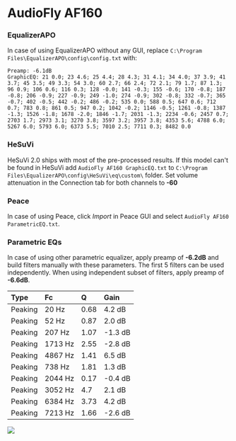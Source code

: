 # AudioFly AF160

### EqualizerAPO
In case of using EqualizerAPO without any GUI, replace `C:\Program Files\EqualizerAPO\config\config.txt`
with:
```
Preamp: -6.1dB
GraphicEQ: 21 0.0; 23 4.6; 25 4.4; 28 4.3; 31 4.1; 34 4.0; 37 3.9; 41 3.7; 45 3.5; 49 3.3; 54 3.0; 60 2.7; 66 2.4; 72 2.1; 79 1.7; 87 1.3; 96 0.9; 106 0.6; 116 0.3; 128 -0.0; 141 -0.3; 155 -0.6; 170 -0.8; 187 -0.8; 206 -0.9; 227 -0.9; 249 -1.0; 274 -0.9; 302 -0.8; 332 -0.7; 365 -0.7; 402 -0.5; 442 -0.2; 486 -0.2; 535 0.0; 588 0.5; 647 0.6; 712 0.7; 783 0.8; 861 0.5; 947 0.2; 1042 -0.2; 1146 -0.5; 1261 -0.8; 1387 -1.3; 1526 -1.8; 1678 -2.0; 1846 -1.7; 2031 -1.3; 2234 -0.6; 2457 0.7; 2703 1.7; 2973 3.1; 3270 3.8; 3597 3.2; 3957 3.8; 4353 5.6; 4788 6.0; 5267 6.0; 5793 6.0; 6373 5.5; 7010 2.5; 7711 0.3; 8482 0.0
```

### HeSuVi
HeSuVi 2.0 ships with most of the pre-processed results. If this model can't be found in HeSuVi add
`AudioFly AF160 GraphicEQ.txt` to `C:\Program Files\EqualizerAPO\config\HeSuVi\eq\custom\` folder.
Set volume attenuation in the Connection tab for both channels to **-60**

### Peace
In case of using Peace, click *Import* in Peace GUI and select `AudioFly AF160 ParametricEQ.txt`.

### Parametric EQs
In case of using other parametric equalizer, apply preamp of **-6.2dB** and build filters manually
with these parameters. The first 5 filters can be used independently.
When using independent subset of filters, apply preamp of **-6.6dB**.

| Type    | Fc      |    Q | Gain    |
|:--------|:--------|:-----|:--------|
| Peaking | 20 Hz   | 0.68 | 4.2 dB  |
| Peaking | 52 Hz   | 0.87 | 2.0 dB  |
| Peaking | 207 Hz  | 1.07 | -1.3 dB |
| Peaking | 1713 Hz | 2.55 | -2.8 dB |
| Peaking | 4867 Hz | 1.41 | 6.5 dB  |
| Peaking | 738 Hz  | 1.81 | 1.3 dB  |
| Peaking | 2044 Hz | 0.17 | -0.4 dB |
| Peaking | 3052 Hz | 4.7  | 2.1 dB  |
| Peaking | 6384 Hz | 3.73 | 4.2 dB  |
| Peaking | 7213 Hz | 1.66 | -2.6 dB |

![](https://raw.githubusercontent.com/jaakkopasanen/AutoEq/master/results/innerfidelity/sbaf-serious/AudioFly%20AF160/AudioFly%20AF160.png)